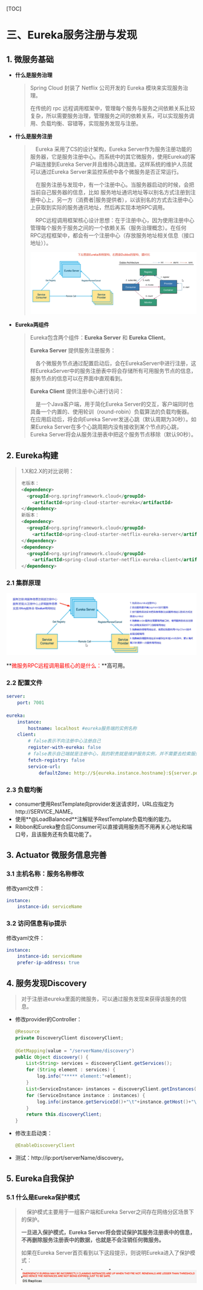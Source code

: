 [TOC]

# 三、Eureka服务注册与发现

## 1. 微服务基础

+ **什么是服务治理**

  > Spring Cloud 封装了 Netflix 公司开发的 Eureka 模块来实现服务治理。
  >
  > 在传统的 rpc 远程调用框架中，管理每个服务与服务之间依赖关系比较复杂，所以需要服务治理，管理服务之间的依赖关系，可以实现服务调用、负载均衡、容错等，实现服务发现与注册。

+ **什么是服务注册**

  > &emsp;Eureka 采用了CS的设计架构，Eureka Server作为服务注册功能的服务器，它是服务注册中心。而系统中的其它微服务，使用Eureka的客户端连接到Eureka Server并且维持心跳连接。这样系统的维护人员就可以通过Eureka Server来监控系统中各个微服务是否正常运行。
  >
  > &emsp;在服务注册与发现中，有一个注册中心。当服务器启动的时候，会把当前自己服务器的信息，比如 服务地址通讯地址等以别名方式注册到注册中心上，另一方（消费者|服务提供者），以该别名的方式去注册中心上获取到实际的服务通讯地址，然后再实现本地RPC调用。
  >
  > &emsp;RPC远程调用框架核心设计思想：在于注册中心，因为使用注册中心管理每个服务于服务之间的一个依赖关系（服务治理概念）。在任何RPC远程框架中，都会有一个注册中心（存放服务地址相关信息（接口地址））。
  >
  > ![image-20210601060745366](image-20210601060745366.png)

+ **Eureka两组件**

  > Eureka包含两个组件：**Eureka Server** 和 **Eureka Client**。
  >
  > **Eureka Server** 提供服务注册服务：
  >
  > &emsp;各个微服务节点通过配置启动后，会在EurekaServer中进行注册，这样EurekaServer中的服务注册表中将会存储所有可用服务节点的信息，服务节点的信息可以在界面中直观看到。
  >
  > **Eureka Client** 提供注册中心进行访问：
  >
  > &emsp;是一个Java客户端，用于简化Eureka Server的交互，客户端同时也具备一个内置的、使用轮训（round-robin）负载算法的负载均衡器。在应用启动后，将会向Eureka Server发送心跳（默认周期为30秒）。如果Eureka Server在多个心跳周期内没有接收到某个节点的心跳，Eureka Server将会从服务注册表中把这个服务节点移除（默认90秒）。

## 2. Eureka构建

> 1.X和2.X的对比说明：
>
> ```xml
> 老版本：
> <dependency>
> 	<groupId>org.springframework.cloud</groupId>
>     <artifactId>spring-cloud-starter-eureka</artifactId>
> </dependency>
> 新版本：
> <dependency>
> 	<groupId>org.springframework.cloud</groupId>
>     <artifactId>spring-cloud-starter-netflix-eureka-server</artifactId>
> </dependency>
> <dependency>
> 	<groupId>org.springframework.cloud</groupId>
>     <artifactId>spring-cloud-starter-netflix-eureka-client</artifactId>
> </dependency>
> ```

### 2.1 集群原理

![image-20210601063805056](image-20210601063805056.png)

**<font color="red">微服务RPC远程调用最核心的是什么：</font>**高可用。

### 2.2 配置文件

```yaml
server:
	port: 7001
	
eureka:
	instance:
		hostname: localhost	#eureka服务端的实例名称
	client:
		# false表示不向注册中心注册自己
		register-with-eureka: false
		# false表示自己端就是注册中心，我的职责就是维护服务实例，并不需要去检索服务
		fetch-registry: false
		service-url:
			defaultZone: http://${eureka.instance.hostname}:${server.port}/eureka/
```

### 2.3 负载均衡

+ consumer使用RestTemplate向provider发送请求时，URL应指定为http://SERVICE_NAME。
+ 使用**@LoadBalanced**注解赋予RestTemplate负载均衡的能力。
+ Ribbon和Eureka整合后Consumer可以直接调用服务而不用再关心地址和端口号，且该服务还有负载功能了。

## 3. Actuator 微服务信息完善

### 3.1 主机名称：服务名称修改

修改yaml文件：

```yaml
instance:
	instance-id: serviceName
```

### 3.2 访问信息有ip提示

修改yaml文件：

```yaml
instance:
	instance-id: serviceName
	prefer-ip-address: true
```

## 4. 服务发现Discovery

> 对于注册进eureka里面的微服务，可以通过服务发现来获得该服务的信息。

+ 修改provider的Controller：

  ```java
  @Resource
  private DiscoveryClient discoveryClient;
  
  @GetMapping(value = "/serverName/discovery")
  public Object discovery() {
      List<String> services = discoveryClient.getServices();
      for (String element : services) {
          log.info("***** element:"+element);
      }
      List<ServiceInstance> instances = discoveryClient.getInstances("CLOUD-PAYMENT-SERVICE");
      for (ServiceInstance instance : instances) {
          log.info(instance.getServiceId()+"\t"+instance.getHost()+"\t"+instance.getPort()+"\t"+instance.getUri());
      }
      return this.discoveryClient;
  }
  ```

  

+ 修改主启动类：

  ```java
  @EnableDiscoveryClient
  ```

  

+ 测试：http://ip:port/serverName/discovery。

## 5. Eureka自我保护

### 5.1 什么是Eureka保护模式

> &emsp;保护模式主要用于一组客户端和Eureka Server之间存在网络分区场景下的保护。
>
> **一旦进入保护模式，Eureka Server将会尝试保护其服务注册表中的信息，不再删除服务注册表中的数据，也就是不会注销任何微服务。**
>
> 如果在Eureka Server首页看到以下这段提示，则说明Eureka进入了保护模式：
>
> ![image-20210602074854634](image-20210602074854634.png)

